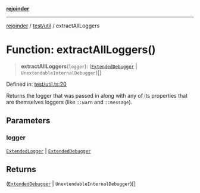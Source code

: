[**rejoinder**](../../../README.md)

***

[rejoinder](../../../README.md) / [test/util](../README.md) / extractAllLoggers

# Function: extractAllLoggers()

> **extractAllLoggers**(`logger`): ([`ExtendedDebugger`](../../../src/interfaces/ExtendedDebugger.md) \| `UnextendableInternalDebugger`)[]

Defined in: [test/util.ts:20](https://github.com/Xunnamius/rejoinder/blob/03e489ef814eb76375bd7c5b909232208414323d/test/util.ts#L20)

Returns the logger that was passed in along with any of its properties that
are themselves loggers (like `::warn` and `::message`).

## Parameters

### logger

[`ExtendedLogger`](../../../src/internal/interfaces/ExtendedLogger.md) | [`ExtendedDebugger`](../../../src/interfaces/ExtendedDebugger.md)

## Returns

([`ExtendedDebugger`](../../../src/interfaces/ExtendedDebugger.md) \| `UnextendableInternalDebugger`)[]
